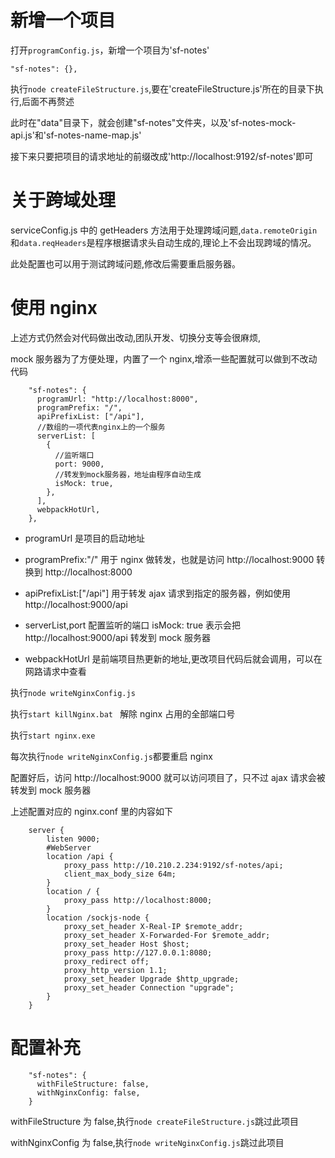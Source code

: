 # 新增一个项目

打开`programConfig.js`，新增一个项目为'sf-notes'

```
"sf-notes": {},
```

执行`node createFileStructure.js`,要在'createFileStructure.js'所在的目录下执行,后面不再赘述

此时在"data"目录下，就会创建"sf-notes"文件夹，以及'sf-notes-mock-api.js'和'sf-notes-name-map.js'

接下来只要把项目的请求地址的前缀改成'http://localhost:9192/sf-notes'即可

# 关于跨域处理

serviceConfig.js 中的 getHeaders 方法用于处理跨域问题,`data.remoteOrigin`和`data.reqHeaders`是程序根据请求头自动生成的,理论上不会出现跨域的情况。

此处配置也可以用于测试跨域问题,修改后需要重启服务器。

# 使用 nginx

上述方式仍然会对代码做出改动,团队开发、切换分支等会很麻烦,

mock 服务器为了方便处理，内置了一个 nginx,增添一些配置就可以做到不改动代码

```
    "sf-notes": {
      programUrl: "http://localhost:8000",
      programPrefix: "/",
      apiPrefixList: ["/api"],
      //数组的一项代表nginx上的一个服务
      serverList: [
        {
          //监听端口
          port: 9000,
          //转发到mock服务器，地址由程序自动生成
          isMock: true,
        },
      ],
      webpackHotUrl,
    },

```

- programUrl 是项目的启动地址

- programPrefix:"/" 用于 nginx 做转发，也就是访问 http://localhost:9000 转换到 http://localhost:8000

- apiPrefixList:["/api"] 用于转发 ajax 请求到指定的服务器，例如使用 http://localhost:9000/api

- serverList,port 配置监听的端口 isMock: true 表示会把 http://localhost:9000/api 转发到 mock 服务器

- webpackHotUrl 是前端项目热更新的地址,更改项目代码后就会调用，可以在网路请求中查看

执行`node writeNginxConfig.js`

执行`start killNginx.bat ` 解除 nginx 占用的全部端口号

执行`start nginx.exe`

每次执行`node writeNginxConfig.js`都要重启 nginx

配置好后，访问 http://localhost:9000 就可以访问项目了，只不过 ajax 请求会被转发到 mock 服务器

上述配置对应的 nginx.conf 里的内容如下

```
    server {
        listen 9000;
        #WebServer
        location /api {
            proxy_pass http://10.210.2.234:9192/sf-notes/api;
            client_max_body_size 64m;
        }
        location / {
            proxy_pass http://localhost:8000;
        }
        location /sockjs-node {
            proxy_set_header X-Real-IP $remote_addr;
            proxy_set_header X-Forwarded-For $remote_addr;
            proxy_set_header Host $host;
            proxy_pass http://127.0.0.1:8080;
            proxy_redirect off;
            proxy_http_version 1.1;
            proxy_set_header Upgrade $http_upgrade;
            proxy_set_header Connection "upgrade";
        }
    }
```

# 配置补充

```
    "sf-notes": {
      withFileStructure: false,
      withNginxConfig: false,
    }

```

withFileStructure 为 false,执行`node createFileStructure.js`跳过此项目

withNginxConfig 为 false,执行`node writeNginxConfig.js`跳过此项目
